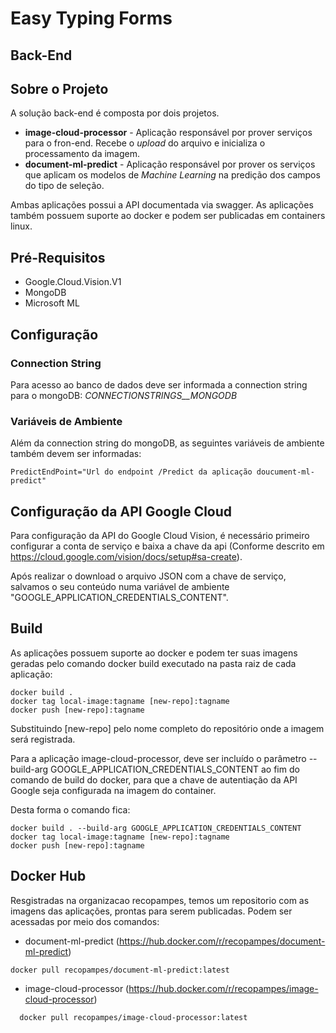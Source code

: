 # Easy Typing Forms
## Back-End


<!-- TABLE OF CONTENTS -->
<!-- <details open="open">
  <summary>Table of Contents</summary>
  <ol>
    <li>
      <a href="#sobre-o-projeto">Sobre o projeto</a>
    </li>
    <li>
        <a href="#pre-requisitos">Pré-Requisitos</a>
    </li>
    <li>
        <a href="#pre-requisitos">Pré-Requisitos</a>
    </li>
    <li>
        <a href="#pre-requisitos">Pré-Requisitos</a>
    </li>
  </ol>
</details> -->


<!-- ABOUT THE PROJECT -->
## Sobre o Projeto

A solução back-end é composta por dois projetos.
* **image-cloud-processor** - Aplicação responsável por prover serviços para o fron-end. Recebe o *upload* do arquivo e inicializa o processamento da imagem.
* **document-ml-predict** - Aplicação responsável por prover os serviços que aplicam os modelos de *Machine Learning* na predição dos campos do tipo de seleção.

Ambas aplicações possui a API documentada via swagger. As aplicações também possuem suporte ao docker e podem ser publicadas em containers linux.

## Pré-Requisitos

* Google.Cloud.Vision.V1
* MongoDB
* Microsoft ML

## Configuração
### Connection String
Para acesso ao banco de dados deve ser informada a connection string para o mongoDB: 
*CONNECTIONSTRINGS__MONGODB*

### Variáveis de Ambiente

Além da connection string do mongoDB, as seguintes variáveis de ambiente também devem ser informadas:
```
PredictEndPoint="Url do endpoint /Predict da aplicação doucument-ml-predict"
```

## Configuração da API Google Cloud
Para configuração da API do Google Cloud Vision, é necessário primeiro configurar a conta de serviço e baixa a chave da api (Conforme descrito em https://cloud.google.com/vision/docs/setup#sa-create).

Após realizar o download o arquivo JSON com a chave de serviço, salvamos o seu conteúdo numa variável de ambiente "GOOGLE_APPLICATION_CREDENTIALS_CONTENT".

## Build
As aplicações possuem suporte ao docker e podem ter suas imagens geradas pelo comando docker build executado na pasta raiz de cada aplicação:

```
docker build .
docker tag local-image:tagname [new-repo]:tagname
docker push [new-repo]:tagname
```

Substituindo [new-repo] pelo nome completo do repositório onde a imagem será registrada.

Para a aplicação image-cloud-processor, deve ser incluído o parâmetro --build-arg GOOGLE_APPLICATION_CREDENTIALS_CONTENT ao fim do comando de build do docker, para que a chave de autentiação da API Google seja configurada na imagem do container.

Desta forma o comando fica:

```
docker build . --build-arg GOOGLE_APPLICATION_CREDENTIALS_CONTENT
docker tag local-image:tagname [new-repo]:tagname
docker push [new-repo]:tagname
```


## Docker Hub

Resgistradas na organizacao recopampes, temos um repositorio com as imagens das aplicações, prontas para serem publicadas.
Podem ser acessadas por meio dos comandos:

* document-ml-predict (https://hub.docker.com/r/recopampes/document-ml-predict)

``` 
docker pull recopampes/document-ml-predict:latest
```
* image-cloud-processor (https://hub.docker.com/r/recopampes/image-cloud-processor)

```
  docker pull recopampes/image-cloud-processor:latest
```